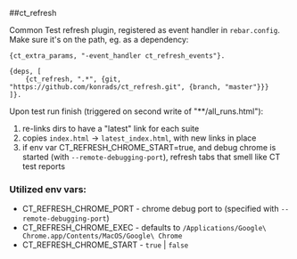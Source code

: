 ##ct_refresh

Common Test refresh plugin, registered as event handler in `rebar.config`. Make sure it's on the path, eg. as a dependency:
```
{ct_extra_params, "-event_handler ct_refresh_events"}.

{deps, [
    {ct_refresh, ".*", {git, "https://github.com/konrads/ct_refresh.git", {branch, "master"}}}
]}.
```

Upon test run finish (triggered on second write of "**/all_runs.html"):

1. re-links dirs to have a "latest" link for each suite
2. copies `index.html` -> `latest_index.html`, with new links in place
3. if env var CT_REFRESH_CHROME_START=true, and debug chrome is started (with `--remote-debugging-port`), refresh tabs that smell like CT test reports

### Utilized env vars:
* CT_REFRESH_CHROME_PORT - chrome debug port to (specified with `--remote-debugging-port`)
* CT_REFRESH_CHROME_EXEC - defaults to `/Applications/Google\ Chrome.app/Contents/MacOS/Google\ Chrome`
* CT_REFRESH_CHROME_START - `true` | `false`
